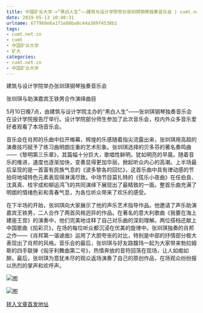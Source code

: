 ```yaml
---
title: 中国矿业大学->“黑白人生”——建筑与设计学院举办张圳琪钢琴独奏音乐会 | cumt.net.cn
date: 2019-05-13 10:40:31
urlname: 677960e6a1f1e08ba0c44a389f4538b1
tags: 
- cumt.net.cn
- cumt
- 中国矿业大学
- 矿大
categories:
- cumt.net.cn
- 中国矿业大学
---
```



建筑与设计学院举办张圳琪钢琴独奏音乐会

张圳琪与助演嘉宾王铁男合作演绎曲目

5月10日晚7点，由建筑与设计学院主办的“黑白人生”——张圳琪钢琴独奏音乐会在设计学院报告厅举行。设计学院部分师生参加了此次音乐会，校内外众多音乐爱好者观看了本场音乐会。

音乐会在肖邦的乐曲中拉开帷幕，辉煌的乐感随着指尖流露出来，张圳琪用高超的演奏技巧赋予了练习曲明朗庄重的艺术形象。张圳琪选择的贝多芬的著名奏鸣曲——《黎明第三乐章》，其篇幅十分巨大，歌唱性鲜明，犹如明亮的早晨。随着音乐的推进，速度也逐渐加快，变奏显得更加华丽，掀起听众内心的高潮。上半场最后呈现的是一首富有民族气息的《波多黎各的回忆》，这首乐曲中具有律动感的节拍将地域特色元素表现得淋漓尽致。中场节目莫扎特的《弦乐小夜曲》在任伯良、沈真真、桂宇成和柳运鸿飞的共同演绎下展现出了最精致的一面。整首乐曲充满了明朗的情绪色彩和青春气息，为各位听众带来了欢乐的感受。

在下半场的开始，张圳琪向大家展示了他的声乐艺术指导作品。他邀请了声乐助演嘉宾王铁男，二人合作了两首风格迥异的作品。在著名的意大利歌曲《我要在海上建座王宫》的演奏中，他们完美地诠释了自己对乐曲的深刻理解。两位搭档还献上中国歌曲《拾彩贝》，在场的每位听众都沉浸在优美的旋律中。张圳琪独奏的肖邦之作——《肖邦第一谐谑曲》运用了大胆夸张的对比，特别是中部的抒情部分极大表现出了肖邦的风格。音乐会的最后，张圳琪与好友路馥玮一起为大家带来勃拉姆斯的四手联弹《匈牙利舞曲第二号》，热情奔放的音符回荡在现场，让人如痴如醉。最后，张圳琪为意犹未尽的观众返场演奏了自己的原创作品，在场观众纷纷报以热烈的掌声和欢呼声。 



![图](http://xwzx.cumt.edu.cn/_upload/article/images/11/ff/f3b0fcd7452d9a3f27bc2615048d/9aebeb76-55b1-4e35-a12f-2d87310e1e56.jpg)

![图](http://xwzx.cumt.edu.cn/_upload/article/images/11/ff/f3b0fcd7452d9a3f27bc2615048d/ad1df586-744b-4a38-9002-2888ced26192.jpg)

[转入文章首发地址](http://xwzx.cumt.edu.cn/00/65/c513a524389/page.htm)